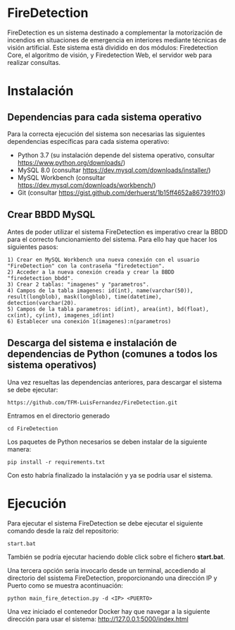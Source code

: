 # FireDetection
FireDetection es un sistema destinado a complementar la motorización de incendios en situaciones de emergencia en interiores mediante técnicas de visión artificial. Este sistema está dividido en dos módulos: Firedetection Core, el algoritmo de visión, y Firedetection Web, el servidor web para realizar consultas.

# Instalación
## Dependencias para cada sistema operativo
Para la correcta ejecución del sistema son necesarias las siguientes dependencias específicas para cada sistema operativo:

- Python 3.7 (su instalación depende del sistema operativo, consultar https://www.python.org/downloads/)
- MySQL 8.0 (consultar https://dev.mysql.com/downloads/installer/)
- MySQL Workbench (consultar https://dev.mysql.com/downloads/workbench/)
- Git (consultar https://gist.github.com/derhuerst/1b15ff4652a867391f03)

## Crear BBDD MySQL
Antes de poder utilizar el sistema FireDetection es imperativo crear la BBDD para el correcto funcionamiento del sistema. Para ello hay que hacer los siguientes pasos:
```
1) Crear en MySQL Workbench una nueva conexión con el usuario "FireDetection" con la contraseña "firedetection".
2) Acceder a la nueva conexión creada y crear la BBDD "firedetection_bbdd".
3) Crear 2 tablas: "imagenes" y "parametros".
4) Campos de la tabla imagenes: id(int), name(varchar(50)), result(longblob), mask(longblob), time(datetime), detection(varchar(20).
5) Campos de la tabla parametros: id(int), area(int), bd(float), cx(int), cy(int), imagenes_id(int)
6) Establecer una conexión 1(imagenes):n(parametros)
```

## Descarga del sistema e instalación de dependencias de Python (comunes a todos los sistema operativos)
Una vez resueltas las dependencias anteriores, para descargar el sistema se debe ejecutar:

```
https://github.com/TFM-LuisFernandez/FireDetection.git
```
Entramos en el directorio generado
```
cd FireDetection
```
Los paquetes de Python necesarios se deben instalar de la siguiente manera:
```
pip install -r requirements.txt
```
Con esto habría finalizado la instalación y ya se podría usar el sistema.

# Ejecución
Para ejecutar el sistema FireDetection se debe ejecutar el siguiente comando desde la raíz del repositorio:
```
start.bat
```
También se podría ejecutar haciendo doble click sobre el fichero **start.bat**.

Una tercera opción sería invocarlo desde un terminal, accediendo al directorio del ssistema FireDetection, proporcionando una dirección IP y Puerto como se muestra acontinuación:
```
python main_fire_detection.py -d <IP> <PUERTO>
```

Una vez iniciado el contenedor Docker hay que navegar a la siguiente dirección para usar el sistema: http://127.0.0.1:5000/index.html
